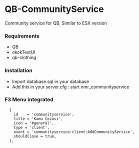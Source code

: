 # QB-CommunityService
Community service for QB, Similar to ESX version

### Requirements
- QB
- okokTextUI
- qb-clothing

### Installation
- Import database.sql in your database
- Add this in your server.cfg : start nmr_communityservice

### F3 Menu integrated
```
  {
    id    = 'communityservice',
    title = 'Kamu Cezası',
    icon = '#general',
    type = 'client',
    event = 'communityservice:client:AddCommunityService',
    shouldClose = true,
  },
```
